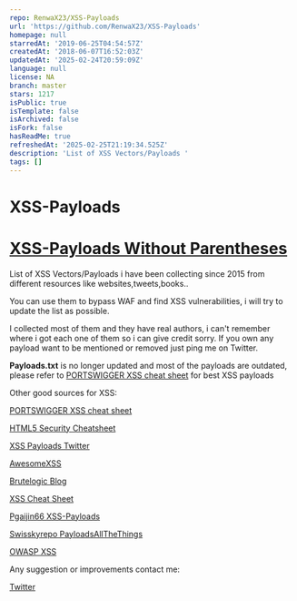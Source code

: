 ```yaml
---
repo: RenwaX23/XSS-Payloads
url: 'https://github.com/RenwaX23/XSS-Payloads'
homepage: null
starredAt: '2019-06-25T04:54:57Z'
createdAt: '2018-06-07T16:52:03Z'
updatedAt: '2025-02-24T20:59:09Z'
language: null
license: NA
branch: master
stars: 1217
isPublic: true
isTemplate: false
isArchived: false
isFork: false
hasReadMe: true
refreshedAt: '2025-02-25T21:19:34.525Z'
description: 'List of XSS Vectors/Payloads '
tags: []
---
```


# XSS-Payloads
# [XSS-Payloads Without Parentheses](https://github.com/RenwaX23/XSS-Payloads/blob/master/Without-Parentheses.md)
List of XSS Vectors/Payloads i have been collecting since 2015 from different resources like websites,tweets,books..

You can use them to bypass WAF and find XSS vulnerabilities, i will try to update the list as possible.

I collected most of them and they have real authors, i can't remember where i got each one of them so i can give credit sorry. If you own any payload want to be mentioned or removed just ping me on Twitter.

**Payloads.txt** is no longer updated and most of the payloads are outdated, please refer to [PORTSWIGGER XSS cheat sheet](https://portswigger.net/web-security/cross-site-scripting/cheat-sheet) for best XSS payloads

Other good sources for XSS:

[PORTSWIGGER XSS cheat sheet](https://portswigger.net/web-security/cross-site-scripting/cheat-sheet)

[HTML5 Security Cheatsheet](https://html5sec.org/)

[XSS Payloads Twitter](https://twitter.com/xsspayloads)

[AwesomeXSS](https://github.com/s0md3v/AwesomeXSS)

[Brutelogic Blog](http://brutelogic.com.br/blog/)

[XSS Cheat Sheet](https://leanpub.com/xss)

[Pgaijin66 XSS-Payloads](https://github.com/Pgaijin66/XSS-Payloads)

[Swisskyrepo PayloadsAllTheThings](https://github.com/swisskyrepo/PayloadsAllTheThings/tree/master/XSS%20injection)

[OWASP XSS](https://www.owasp.org/index.php/XSS_Filter_Evasion_Cheat_Sheet)



Any suggestion or improvements contact me:

[Twitter](https://twitter.com/RenwaX23)
